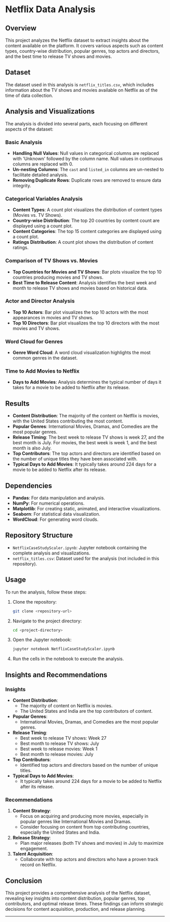 # Netflix Data Analysis

## Overview
This project analyzes the Netflix dataset to extract insights about the content available on the platform. It covers various aspects such as content types, country-wise distribution, popular genres, top actors and directors, and the best time to release TV shows and movies.

## Dataset
The dataset used in this analysis is `netflix_titles.csv`, which includes information about the TV shows and movies available on Netflix as of the time of data collection.

## Analysis and Visualizations
The analysis is divided into several parts, each focusing on different aspects of the dataset:

### Basic Analysis
- **Handling Null Values**: Null values in categorical columns are replaced with 'Unknown' followed by the column name. Null values in continuous columns are replaced with 0.
- **Un-nesting Columns**: The `cast` and `listed_in` columns are un-nested to facilitate detailed analysis.
- **Removing Duplicate Rows**: Duplicate rows are removed to ensure data integrity.

### Categorical Variables Analysis
- **Content Types**: A count plot visualizes the distribution of content types (Movies vs. TV Shows).
- **Country-wise Distribution**: The top 20 countries by content count are displayed using a count plot.
- **Content Categories**: The top 15 content categories are displayed using a count plot.
- **Ratings Distribution**: A count plot shows the distribution of content ratings.

### Comparison of TV Shows vs. Movies
- **Top Countries for Movies and TV Shows**: Bar plots visualize the top 10 countries producing movies and TV shows.
- **Best Time to Release Content**: Analysis identifies the best week and month to release TV shows and movies based on historical data.

### Actor and Director Analysis
- **Top 10 Actors**: Bar plot visualizes the top 10 actors with the most appearances in movies and TV shows.
- **Top 10 Directors**: Bar plot visualizes the top 10 directors with the most movies and TV shows.

### Word Cloud for Genres
- **Genre Word Cloud**: A word cloud visualization highlights the most common genres in the dataset.

### Time to Add Movies to Netflix
- **Days to Add Movies**: Analysis determines the typical number of days it takes for a movie to be added to Netflix after its release.

## Results
- **Content Distribution**: The majority of the content on Netflix is movies, with the United States contributing the most content.
- **Popular Genres**: International Movies, Dramas, and Comedies are the most popular genres.
- **Release Timing**: The best week to release TV shows is week 27, and the best month is July. For movies, the best week is week 1, and the best month is also July.
- **Top Contributors**: The top actors and directors are identified based on the number of unique titles they have been associated with.
- **Typical Days to Add Movies**: It typically takes around 224 days for a movie to be added to Netflix after its release.

## Dependencies
- **Pandas**: For data manipulation and analysis.
- **NumPy**: For numerical operations.
- **Matplotlib**: For creating static, animated, and interactive visualizations.
- **Seaborn**: For statistical data visualization.
- **WordCloud**: For generating word clouds.

## Repository Structure

- `NetflixCaseStudyScaler.ipynb`: Jupyter notebook containing the complete analysis and visualizations.
- `netflix_titles.csv`: Dataset used for the analysis (not included in this repository).

## Usage

To run the analysis, follow these steps:

1. Clone the repository:
    ```bash
    git clone <repository-url>
    ```
2. Navigate to the project directory:
    ```bash
    cd <project-directory>
    ```
3. Open the Jupyter notebook:
    ```bash
    jupyter notebook NetflixCaseStudyScaler.ipynb
    ```
4. Run the cells in the notebook to execute the analysis.

## Insights and Recommendations

### Insights

- **Content Distribution**:
  - The majority of content on Netflix is movies.
  - The United States and India are the top contributors of content.
- **Popular Genres**:
  - International Movies, Dramas, and Comedies are the most popular genres.
- **Release Timing**:
  - Best week to release TV shows: Week 27
  - Best month to release TV shows: July
  - Best week to release movies: Week 1
  - Best month to release movies: July
- **Top Contributors**:
  - Identified top actors and directors based on the number of unique titles.
- **Typical Days to Add Movies**:
  - It typically takes around 224 days for a movie to be added to Netflix after its release.

### Recommendations

1. **Content Strategy**:
   - Focus on acquiring and producing more movies, especially in popular genres like International Movies and Dramas.
   - Consider focusing on content from top contributing countries, especially the United States and India.
2. **Release Strategy**:
   - Plan major releases (both TV shows and movies) in July to maximize engagement.
3. **Talent Acquisition**:
   - Collaborate with top actors and directors who have a proven track record on Netflix.

## Conclusion

This project provides a comprehensive analysis of the Netflix dataset, revealing key insights into content distribution, popular genres, top contributors, and optimal release times. These findings can inform strategic decisions for content acquisition, production, and release planning.

---

